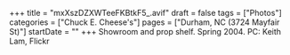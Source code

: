 +++
title = "mxXszDZXWTeeFKBtkF5_.avif"
draft = false
tags = ["Photos"]
categories = ["Chuck E. Cheese's"]
pages = ["Durham, NC (3724 Mayfair St)"]
startDate = ""
+++
Showroom and prop shelf. Spring 2004. PC: Keith Lam, Flickr
